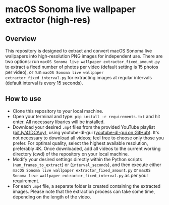 # macOS Sonoma live wallpaper extractor (high-res)

## Overview
This repository is designed to extract and convert macOS Sonoma live wallpapers into high-resolution PNG images for independent use. There are two options: run `macOS Sonoma live wallpaper extractor_fixed_amount.py` to extract a fixed number of photos per video (default setting is 15 photos per video), or run `macOS Sonoma live wallpaper extractor_fixed_interval.py` for extracting images at regular intervals (default interval is every 15 seconds).

## How to use
- Clone this repository to your local machine. 
- Open your terminal and type: `pip install -r requirements.txt` and hit enter. All necessary libaries will be installed.
- Download your desired `.mp4` files from the provided YouTube playlist ([bit.ly/41DCAoy](http://bit.ly/41DCAoy)), using youtube-dl-gui ([youtube-dl-gui on GitHub](https://github.com/jely2002/youtube-dl-gui)). It's not necessary to download all videos; feel free to choose only those you prefer. For optimal quality, select the highest available resolution, preferably 4K. Once downloaded, add all videos to the current working directory (cwd) of the repository on your local machine.
- Modify your desired settings directly within the Python scripts (`num_frames_to_extract`) or (`interval_seconds`), and then execute either `macOS Sonoma live wallpaper extractor_fixed_amount.py` or `macOS Sonoma live wallpaper extractor_fixed_interval.py` as per your requirement.
- For each `.mp4` file, a separate folder is created containing the extracted images. Please note that the extraction process can take some time, depending on the length of the video.




